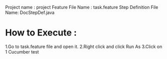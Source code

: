 Project name : project
Feature File Name : task.feature
Step Definition File Name: DocStepDef.java

How to Execute :
==================
1.Go to task.feature file and open it.
2.Right click and click Run As
3.Click on 1 Cucumber test
